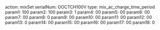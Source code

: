 action:
mixSet
serialNum:
OOCTCH100V
type:
mix_ac_charge_time_period
param1:
100
param2:
100
param3:
1
param4:
00
param5:
00
param6:
00
param7:
00
param8:
0
param9:
00
param10:
00
param11:
00
param12:
00
param13:
0
param14:
00
param15:
00
param16:
00
param17:
00
param18:
0

